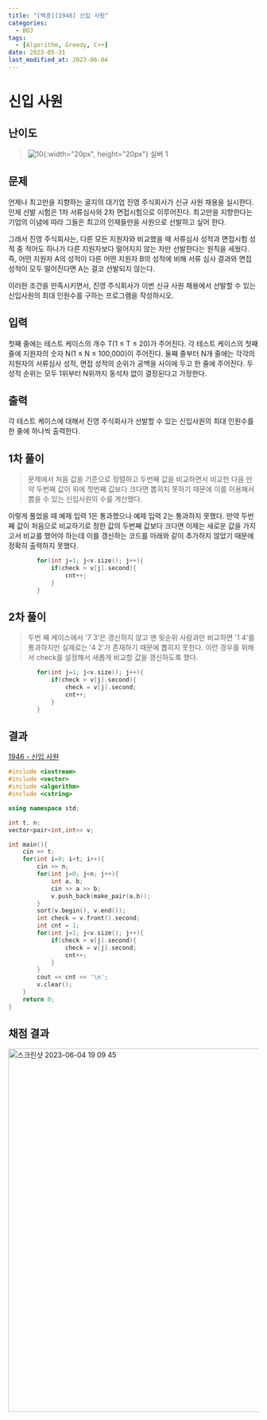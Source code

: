 ```yaml
---
title: "[백준][1946] 신입 사원"
categories:
  - BOJ
tags:
  - [Algorithm, Greedy, C++]
date: 2023-05-31
last_modified_at: 2023-06-04
---
```


# 신입 사원
## 난이도
> ![10](https://github.com/ihmmaru99/ihmmaru99.github.io/assets/109266664/1725e8ac-be34-44d1-a4db-174d0a2cd0dd){:width="20px", height="20px"} <span style="color:#585858"> 실버 1</span>

## 문제
언제나 최고만을 지향하는 굴지의 대기업 진영 주식회사가 신규 사원 채용을 실시한다. 인재 선발 시험은 1차 서류심사와 2차 면접시험으로 이루어진다. 최고만을 지향한다는 기업의 이념에 따라 그들은 최고의 인재들만을 사원으로 선발하고 싶어 한다.

그래서 진영 주식회사는, 다른 모든 지원자와 비교했을 때 서류심사 성적과 면접시험 성적 중 적어도 하나가 다른 지원자보다 떨어지지 않는 자만 선발한다는 원칙을 세웠다. 즉, 어떤 지원자 A의 성적이 다른 어떤 지원자 B의 성적에 비해 서류 심사 결과와 면접 성적이 모두 떨어진다면 A는 결코 선발되지 않는다.

이러한 조건을 만족시키면서, 진영 주식회사가 이번 신규 사원 채용에서 선발할 수 있는 신입사원의 최대 인원수를 구하는 프로그램을 작성하시오.

## 입력
첫째 줄에는 테스트 케이스의 개수 T(1 ≤ T ≤ 20)가 주어진다. 각 테스트 케이스의 첫째 줄에 지원자의 숫자 N(1 ≤ N ≤ 100,000)이 주어진다. 둘째 줄부터 N개 줄에는 각각의 지원자의 서류심사 성적, 면접 성적의 순위가 공백을 사이에 두고 한 줄에 주어진다. 두 성적 순위는 모두 1위부터 N위까지 동석차 없이 결정된다고 가정한다.

## 출력
각 테스트 케이스에 대해서 진영 주식회사가 선발할 수 있는 신입사원의 최대 인원수를 한 줄에 하나씩 출력한다.

## 1차 풀이
> 문제에서 처음 값을 기준으로 정렬하고 두번째 값을 비교하면서 비교한 다음 만약 두번째 값이 위에 첫번째 값보다 크다면 뽑히지 못하기 때문에 이를 이용해서 뽑을 수 있는 신입사원의 수를 계산했다.

이렇게 풀었을 때 예제 입력 1은 통과했으나 예제 입력 2는 통과하지 못했다. 만약 두번째 값이 처음으로 비교하기로 정한 값의 두번째 값보다 크다면 이제는 새로운 값을 가지고서 비교를 했어야 하는데 이를 갱신하는 코드를 아래와 같이 추가하지 않았기 때문에 정확히 출력하지 못했다.
```c++
        for(int j=1; j<v.size(); j++){
            if(check > v[j].second){
                cnt++;
            }
        }
```

## 2차 풀이
> 두번 째 케이스에서 '7 3'은 갱신하지 않고 맨 윗순위 사람과만 비교하면 '1 4'를 통과하지만 실제로는 '4 2'가 존재하기 때문에 뽑히지 못한다. 이런 경우를 위해서 check를 설정해서 새롭게 비교할 값을 갱신하도록 했다.

```c++
        for(int j=1; j<v.size(); j++){
            if(check > v[j].second){
                check = v[j].second;
                cnt++;
            }
        }
```

## 결과
[1946 - 신입 사원](https://github.com/ihmmaru99/BOJ/blob/main/1946/1946.cpp)
```c++
#include <iostream>
#include <vector>
#include <algorithm>
#include <cstring>

using namespace std;

int t, n;
vector<pair<int,int>> v;

int main(){
    cin >> t;
    for(int i=0; i<t; i++){
        cin >> n;
        for(int j=0; j<n; j++){
            int a, b;
            cin >> a >> b;
            v.push_back(make_pair(a,b));
        }
        sort(v.begin(), v.end());
        int check = v.front().second;
        int cnt = 1;
        for(int j=1; j<v.size(); j++){
            if(check > v[j].second){
                check = v[j].second;
                cnt++;
            }
        }
        cout << cnt << '\n';
        v.clear();
    }
    return 0;
}
```

## 채점 결과
<img width="732" alt="스크린샷 2023-06-04 19 09 45" src="https://github.com/ihmmaru99/BOJ/assets/109266664/e28e0595-bc8b-495f-99d1-8e5762b810b3">
